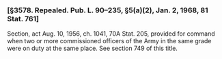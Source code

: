 ### [§3578. Repealed. Pub. L. 90–235, §5(a)(2), Jan. 2, 1968, 81 Stat. 761] ###

Section, act Aug. 10, 1956, ch. 1041, 70A Stat. 205, provided for command when two or more commissioned officers of the Army in the same grade were on duty at the same place. See section 749 of this title.